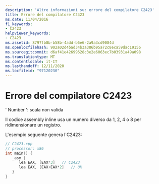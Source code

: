```yaml
---
description: 'Altre informazioni su: errore del compilatore C2423'
title: Errore del compilatore C2423
ms.date: 11/04/2016
f1_keywords:
- C2423
helpviewer_keywords:
- C2423
ms.assetid: 8797fb8b-b58b-4add-b6e6-2a9a3cd9084d
ms.openlocfilehash: 902a02d4bad34b3a386b95a72c8eca59dac19156
ms.sourcegitcommit: d6af41e42699628c3e2e6063ec7b03931a49a098
ms.translationtype: MT
ms.contentlocale: it-IT
ms.lasthandoff: 12/11/2020
ms.locfileid: "97120230"
---
```

# <a name="compiler-error-c2423"></a>Errore del compilatore C2423

' Number ': scala non valida

Il codice assembly inline usa un numero diverso da 1, 2, 4 o 8 per ridimensionare un registro.

L'esempio seguente genera l'C2423:

```cpp
// C2423.cpp
// processor: x86
int main() {
   _asm {
      lea EAX, [EAX*3]   // C2423
      lea EAX, [EAX+EAX*2]   // OK
   }
}
```
